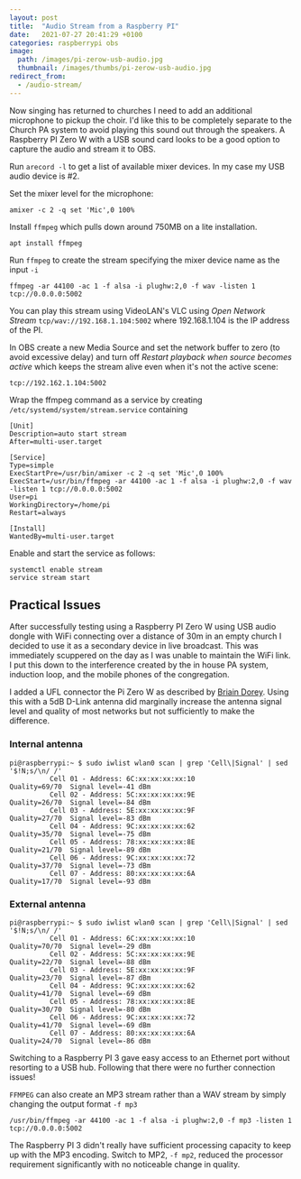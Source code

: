 ```yaml
---
layout: post
title:  "Audio Stream from a Raspberry PI"
date:   2021-07-27 20:41:29 +0100
categories: raspberrypi obs
image:
  path: /images/pi-zerow-usb-audio.jpg
  thumbnail: /images/thumbs/pi-zerow-usb-audio.jpg
redirect_from:
  - /audio-stream/
---
```

Now singing has returned to churches I need to add an additional microphone to pickup the choir.  I'd like this to be completely separate to the Church PA system to avoid playing this sound out through the speakers.  A Raspberry PI Zero W with a USB sound card looks to be a good option to capture the audio and stream it to OBS.

Run `arecord -l` to get a list of available mixer devices.  In my case my USB audio device is #2.

Set the mixer level for the microphone:

    amixer -c 2 -q set 'Mic',0 100%

Install `ffmpeg` which pulls down around 750MB on a lite installation.

    apt install ffmpeg

Run `ffmpeg` to create the stream specifying the mixer device name as the input `-i`

    ffmpeg -ar 44100 -ac 1 -f alsa -i plughw:2,0 -f wav -listen 1 tcp://0.0.0.0:5002

You can play this stream using VideoLAN's VLC using *Open Network Stream* `tcp/wav://192.168.1.104:5002` where 192.168.1.104 is the IP address of the PI.

In OBS create a new Media Source and set the network buffer to zero (to avoid excessive delay) and turn off *Restart playback when source becomes active* which keeps the stream alive even when it's not the active scene:

    tcp://192.162.1.104:5002

Wrap the ffmpeg command as a service by creating `/etc/systemd/system/stream.service` containing

    [Unit]
    Description=auto start stream
    After=multi-user.target

    [Service]
    Type=simple
    ExecStartPre=/usr/bin/amixer -c 2 -q set 'Mic',0 100%
    ExecStart=/usr/bin/ffmpeg -ar 44100 -ac 1 -f alsa -i plughw:2,0 -f wav -listen 1 tcp://0.0.0.0:5002
    User=pi
    WorkingDirectory=/home/pi
    Restart=always

    [Install]
    WantedBy=multi-user.target

Enable and start the service as follows:

    systemctl enable stream
    service stream start

## Practical Issues

After successfully testing using a Raspberry PI Zero W using USB audio dongle with WiFi connecting over a distance of 30m in an empty church I decided to use it as a secondary device in live broadcast.  This was immediately scuppered on the day as I was unable to maintain the WiFi link.  I put this down to the interference created by the in house PA system,  induction loop, and the mobile phones of the congregation.

I added a UFL connector the Pi Zero W as described by [Briain Dorey](https://www.briandorey.com/post/raspberry-pi-zero-w-external-antenna-mod).  Using this with a 5dB D-Link antenna did marginally increase the antenna signal level and quality of most networks but not sufficiently to make the difference.

### Internal antenna

    pi@raspberrypi:~ $ sudo iwlist wlan0 scan | grep 'Cell\|Signal' | sed '$!N;s/\n/ /'
              Cell 01 - Address: 6C:xx:xx:xx:xx:10                     Quality=69/70  Signal level=-41 dBm  
              Cell 02 - Address: 5C:xx:xx:xx:xx:9E                     Quality=26/70  Signal level=-84 dBm  
              Cell 03 - Address: 5E:xx:xx:xx:xx:9F                     Quality=27/70  Signal level=-83 dBm  
              Cell 04 - Address: 9C:xx:xx:xx:xx:62                     Quality=35/70  Signal level=-75 dBm  
              Cell 05 - Address: 78:xx:xx:xx:xx:8E                     Quality=21/70  Signal level=-89 dBm  
              Cell 06 - Address: 9C:xx:xx:xx:xx:72                     Quality=37/70  Signal level=-73 dBm  
              Cell 07 - Address: 80:xx:xx:xx:xx:6A                     Quality=17/70  Signal level=-93 dBm  

### External antenna

    pi@raspberrypi:~ $ sudo iwlist wlan0 scan | grep 'Cell\|Signal' | sed '$!N;s/\n/ /'
              Cell 01 - Address: 6C:xx:xx:xx:xx:10                     Quality=70/70  Signal level=-29 dBm  
              Cell 02 - Address: 5C:xx:xx:xx:xx:9E                     Quality=22/70  Signal level=-88 dBm  
              Cell 03 - Address: 5E:xx:xx:xx:xx:9F                     Quality=23/70  Signal level=-87 dBm  
              Cell 04 - Address: 9C:xx:xx:xx:xx:62                     Quality=41/70  Signal level=-69 dBm  
              Cell 05 - Address: 78:xx:xx:xx:xx:8E                     Quality=30/70  Signal level=-80 dBm  
              Cell 06 - Address: 9C:xx:xx:xx:xx:72                     Quality=41/70  Signal level=-69 dBm  
              Cell 07 - Address: 80:xx:xx:xx:xx:6A                     Quality=24/70  Signal level=-86 dBm  

Switching to a Raspberry PI 3 gave easy access to an Ethernet port without resorting to a USB hub.  Following that there were no further connection issues!

`FFMPEG` can also create an MP3 stream rather than a WAV stream by simply changing the output format `-f mp3`

    /usr/bin/ffmpeg -ar 44100 -ac 1 -f alsa -i plughw:2,0 -f mp3 -listen 1 tcp://0.0.0.0:5002

The Raspberry PI 3 didn't really have sufficient processing capacity to keep up with the MP3 encoding.  Switch to MP2, `-f mp2`, reduced the processor requirement significantly with no noticeable change in quality.

